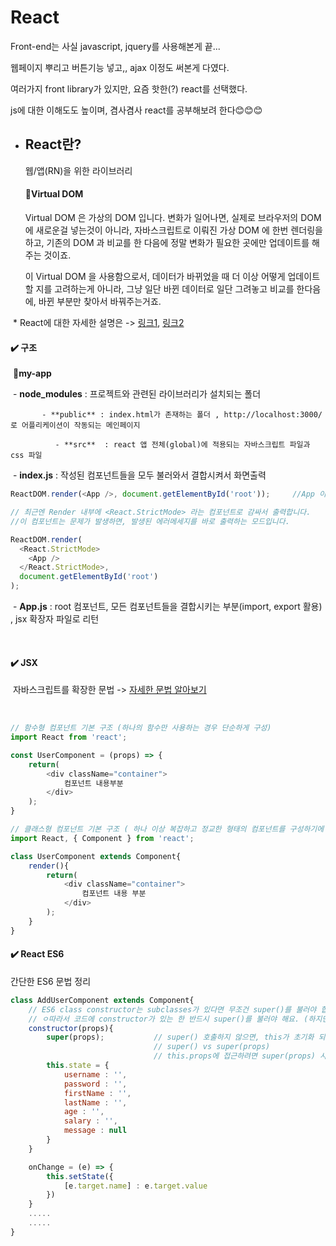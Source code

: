 # React

Front-end는 사실 javascript, jquery를 사용해본게 끝...

웹페이지 뿌리고 버튼기능 넣고,, ajax 이정도 써본게 다였다.

여러가지 front library가 있지만, 요즘 핫한(?) react를 선택했다.

 js에 대한 이해도도 높이며, 겸사겸사 react를 공부해보려 한다😊😊😊



* ## React란?

  웹/앱(RN)을 위한 라이브러리

  #### 

  #### 🌈Virtual DOM
  
  Virtual DOM 은 가상의 DOM 입니다. 변화가 일어나면, 실제로 브라우저의 DOM 에 새로운걸 넣는것이 아니라, 자바스크립트로 이뤄진 가상 DOM 에 한번 렌더링을 하고, 기존의 DOM 과 비교를 한 다음에 정말 변화가 필요한 곳에만 업데이트를 해주는 것이죠.
  
  이 Virtual DOM 을 사용함으로서, 데이터가 바뀌었을 때 더 이상 어떻게 업데이트 할 지를 고려하는게 아니라, 그냥 일단 바뀐 데이터로 일단 그려놓고 비교를 한다음에, 바뀐 부분만 찾아서 바꿔주는거죠.

​       * React에 대한 자세한 설명은 -> <a href="https://velopert.com/3612">링크1</a>,      <a href="https://medium.com/react-native-seoul/react-%EB%A6%AC%EC%95%A1%ED%8A%B8%EB%A5%BC-%EC%B2%98%EC%9D%8C%EB%B6%80%ED%84%B0-%EB%B0%B0%EC%9B%8C%EB%B3%B4%EC%9E%90-01-react-js%EB%9E%80-%EB%AC%B4%EC%97%87%EC%9D%B8%EA%B0%80-ad8ba252ee28">링크2</a>

####      

####      ✔️ 구조

​       📂**my-app**

​			- **node_modules** : 프로젝트와 관련된 라이브러리가 설치되는 폴더

 		   - **public** : index.html가 존재하는 폴더 , http://localhost:3000/ 로 어플리케이션이 작동되는 메인페이지

    		  - **src**  : react 앱 전체(global)에 적용되는 자바스크립트 파일과 css 파일

​                    - **index.js** : 작성된 컴포넌트들을 모두 불러와서 결합시켜서 화면출력        

```js
ReactDOM.render(<App />, document.getElementById('root'));     //App 이 컴포넌트, docu~ 가 부착위치입니다. id값을 가져왔습니다.

// 최근엔 Render 내부에 <React.StrictMode> 라는 컴포넌트로 감싸서 출력합니다.
//이 컴포넌트는 문제가 발생하면, 발생된 에러메세지를 바로 출력하는 모드입니다.

ReactDOM.render(
  <React.StrictMode>
    <App />
  </React.StrictMode>,
  document.getElementById('root')
);
```

​                    - **App.js** : root 컴포넌트, 모든 컴포넌트들을 결합시키는 부분(import, export 활용) ,  jsx 확장자 파일로 리턴

​                                    

####        ✔️ JSX  

​             자바스크립트를 확장한 문법  ->    <a href="https://velog.io/@jkzombie/React-%ED%99%9C%EC%9A%A9%ED%95%98%EA%B8%B0JSX">자세한 문법 알아보기</a>

​          

```js
// 함수형 컴포넌트 기본 구조 (하나의 함수만 사용하는 경우 단순하게 구성)
import React from 'react';

const UserComponent = (props) => {
    return(
        <div className="container">
			컴포넌트 내용부분
        </div>
    );
}

// 클래스형 컴포넌트 기본 구조 ( 하나 이상 복잡하고 정교한 형태의 컴포넌트를 구성하기에 적합)
import React, { Component } from 'react';

class UserComponent extends Component{
    render(){
        return(
            <div className="container">
            	컴포넌트 내용 부분
            </div>
        );
    }
}
```



#### ✔️  React ES6

   간단한 ES6 문법 정리

```jsx
class AddUserComponent extends Component{
    // ES6 class constructor는 subclasses가 있다면 무조건 super()를 불러야 합니다.
    // ㅇ따라서 코드에 constructor가 있는 한 반드시 super()를 불러야 해요. (하지만 subclass는 constructor를 가지지 않아도 상관 없습니다.)
    constructor(props){					
        super(props);			// super() 호출하지 않으면, this가 초기화 되지 않음.
								// super() vs super(props) 
                                // this.props에 접근하려면 super(props) 사용
        this.state = {
            username : '',
            password : '',
            firstName : '',
            lastName : '',
            age : '',
            salary : '',
            message : null
        }
    }

    onChange = (e) => {
        this.setState({
            [e.target.name] : e.target.value
        })
    }
    .....
    .....
}   
```

​         

